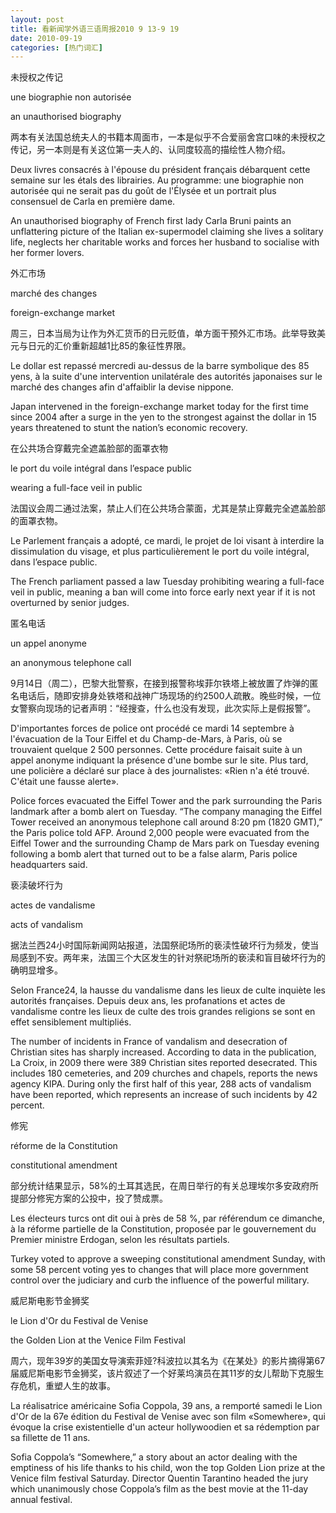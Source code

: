 ```yaml
---
layout: post
title: 看新闻学外语三语周报2010 9 13-9 19
date: 2010-09-19
categories: [热门词汇]  
---
```


未授权之传记

une biographie non autorisée

an unauthorised biography

两本有关法国总统夫人的书籍本周面市，一本是似乎不合爱丽舍宫口味的未授权之传记，另一本则是有关这位第一夫人的、认同度较高的描绘性人物介绍。

Deux livres consacrés à l'épouse du président français débarquent cette semaine sur les étals des librairies. Au programme: une biographie non autorisée qui ne serait pas du goût de l'Élysée et un portrait plus consensuel de Carla en première dame.

An unauthorised biography of French first lady Carla Bruni paints an unflattering picture of the Italian ex-supermodel claiming she lives a solitary life, neglects her charitable works and forces her husband to socialise with her former lovers.

外汇市场

marché des changes

foreign-exchange market

周三，日本当局为让作为外汇货币的日元贬值，单方面干预外汇市场。此举导致美元与日元的汇价重新超越1比85的象征性界限。

Le dollar est repassé mercredi au-dessus de la barre symbolique des 85 yens, à la suite d'une intervention unilatérale des autorités japonaises sur le marché des changes afin d'affaiblir la devise nippone.

Japan intervened in the foreign-exchange market today for the first time since 2004 after a surge in the yen to the strongest against the dollar in 15 years threatened to stunt the nation’s economic recovery.

在公共场合穿戴完全遮盖脸部的面罩衣物

le port du voile intégral dans l’espace public

wearing a full-face veil in public

法国议会周二通过法案，禁止人们在公共场合蒙面，尤其是禁止穿戴完全遮盖脸部的面罩衣物。

Le Parlement français a adopté, ce mardi, le projet de loi visant à interdire la dissimulation du visage, et plus particulièrement le port du voile intégral, dans l’espace public.

The French parliament passed a law Tuesday prohibiting wearing a full-face veil in public, meaning a ban will come into force early next year if it is not overturned by senior judges.

匿名电话

un appel anonyme

an anonymous telephone call

9月14日（周二），巴黎大批警察，在接到报警称埃菲尔铁塔上被放置了炸弹的匿名电话后，随即安排身处铁塔和战神广场现场的约2500人疏散。晚些时候，一位女警察向现场的记者声明：“经搜查，什么也没有发现，此次实际上是假报警”。

D'importantes forces de police ont procédé ce mardi 14 septembre à l'évacuation de la Tour Eiffel et du Champ-de-Mars, à Paris, où se trouvaient quelque 2 500 personnes. Cette procédure faisait suite à un appel anonyme indiquant la présence d'une bombe sur le site. Plus tard, une policière a déclaré sur place à des journalistes: «Rien n'a été trouvé. C'était une fausse alerte».

Police forces evacuated the Eiffel Tower and the park surrounding the Paris landmark after a bomb alert on Tuesday. “The company managing the Eiffel Tower received an anonymous telephone call around 8:20 pm (1820 GMT),” the Paris police told AFP. Around 2,000 people were evacuated from the Eiffel Tower and the surrounding Champ de Mars park on Tuesday evening following a bomb alert that turned out to be a false alarm, Paris police headquarters said.

亵渎破坏行为

actes de vandalisme

acts of vandalism

据法兰西24小时国际新闻网站报道，法国祭祀场所的亵渎性破坏行为频发，使当局感到不安。两年来，法国三个大区发生的针对祭祀场所的亵渎和盲目破坏行为的确明显增多。

Selon France24, la hausse du vandalisme dans les lieux de culte inquiète les autorités françaises. Depuis deux ans, les profanations et actes de vandalisme contre les lieux de culte des trois grandes religions se sont en effet sensiblement multipliés.

The number of incidents in France of vandalism and desecration of Christian sites has sharply increased. According to data in the publication, La Croix, in 2009 there were 389 Christian sites reported desecrated. This includes 180 cemeteries, and 209 churches and chapels, reports the news agency KIPA. During only the first half of this year, 288 acts of vandalism have been reported, which represents an increase of such incidents by 42 percent.

修宪

réforme de la Constitution

constitutional amendment

部分统计结果显示，58%的土耳其选民，在周日举行的有关总理埃尔多安政府所提部分修宪方案的公投中，投了赞成票。

Les électeurs turcs ont dit oui à près de 58 %, par référendum ce dimanche, à la réforme partielle de la Constitution, proposée par le gouvernement du Premier ministre Erdogan, selon les résultats partiels.

Turkey voted to approve a sweeping constitutional amendment Sunday, with some 58 percent voting yes to changes that will place more government control over the judiciary and curb the influence of the powerful military.

威尼斯电影节金狮奖

le Lion d'Or du Festival de Venise

the Golden Lion at the Venice Film Festival

周六，现年39岁的美国女导演索菲娅?科波拉以其名为《在某处》的影片摘得第67届威尼斯电影节金狮奖，该片叙述了一个好莱坞演员在其11岁的女儿帮助下克服生存危机，重塑人生的故事。

La réalisatrice américaine Sofia Coppola, 39 ans, a remporté samedi le Lion d'Or de la 67e édition du Festival de Venise avec son film «Somewhere», qui évoque la crise existentielle d'un acteur hollywoodien et sa rédemption par sa fillette de 11 ans.

Sofia Coppola’s “Somewhere,” a story about an actor dealing with the emptiness of his life thanks to his child, won the top Golden Lion prize at the Venice film festival Saturday. Director Quentin Tarantino headed the jury which unanimously chose Coppola’s film as the best movie at the 11-day annual festival.
